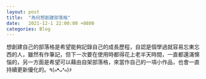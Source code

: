 ```yaml
---
layout: post
title:  "為何想創建部落格"
date:   2021-12-1 22:00:00 +0800
categories: Blog
---
```

想創建自己的部落格是希望能夠記錄自己的成長歷程，自認是個學過就容易忘東忘西的人，雖然有作筆記，但下一次要在使用時都得花上老半天時間，一直都還滿懊惱的，另一方面是希望可以藉由自架部落格，來當作自己的一項小作品，也會一直持續更新優化的。٩(๑❛ᴗ❛๑)۶